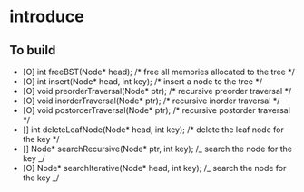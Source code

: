 # introduce

## To build

- [O] int freeBST(Node* head); /* free all memories allocated to the tree \*/
- [O] int insert(Node* head, int key); /* insert a node to the tree \*/
- [O] void preorderTraversal(Node* ptr); /* recursive preorder traversal \*/
- [O] void inorderTraversal(Node* ptr); /* recursive inorder traversal \*/
- [O] void postorderTraversal(Node* ptr); /* recursive postorder traversal \*/
- [] int deleteLeafNode(Node* head, int key); /* delete the leaf node for the key \*/
- [] Node* searchRecursive(Node* ptr, int key); /_ search the node for the key _/
- [O] Node* searchIterative(Node* head, int key); /_ search the node for the key _/
